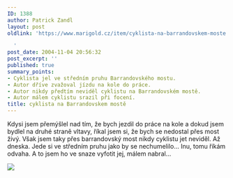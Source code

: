 ```yaml
---
ID: 1388
author: Patrick Zandl
layout: post
oldlink: 'https://www.marigold.cz/item/cyklista-na-barrandovskem-moste

  '
post_date: 2004-11-04 20:56:32
post_excerpt: ''
published: true
summary_points:
- Cyklista jel ve středním pruhu Barrandovského mostu.
- Autor dříve zvažoval jízdu na kole do práce.
- Autor nikdy předtím neviděl cyklistu na Barrandovském mostě.
- Autor málem cyklistu srazil při focení.
title: cyklista na Barrandovskem mostě
---
```


<p>
Kdysi jsem přemýšlel nad tím, že bych jezdil do práce na kole a dokud jsem bydlel na druhé straně vltavy, říkal jsem si, že bych se nedostal přes most živý. Však jsem taky přes barrandovský most nikdy cyklistu jet neviděl. Až dneska. Jede si ve středním pruhu jako by se nechumelilo&#8230; Inu, tomu říkám odvaha. A to jsem ho ve snaze vyfotit jej, málem nabral&#8230;</p>

<p>
<img src="http://www.marigold.cz/media/1/app-425930196.octet-stream">
</p>